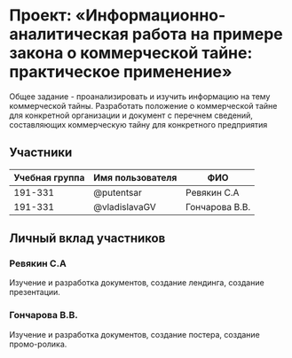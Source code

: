 # Проект: «Информационно-аналитическая работа на примере закона о коммерческой тайне: практическое применение»

Общее задание - проанализировать и изучить информацию на тему коммерческой тайны. Разработать положение о коммерческой тайне для конкретной организации
и документ с перечнем сведений, составляющих коммерческую тайну для конкретного предприятия


## Участники

| Учебная группа | Имя пользователя | ФИО                      |
|----------------|------------------|--------------------------|
| 191-331        | @putentsar       | Ревякин С.А              |
| 191-331        | @vladislavaGV    | Гончарова В.В.           |


## Личный вклад участников

### Ревякин С.А 

Изучение и разработка документов, создание лендинга, создание презентации.

### Гончарова В.В. 

Изучение и разработка документов, создание постера, создание промо-ролика.
